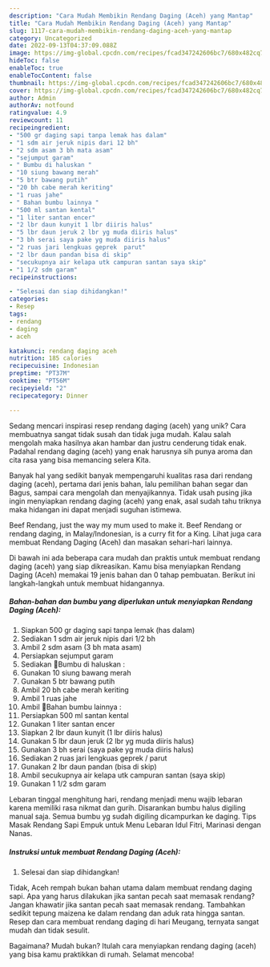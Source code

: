 ```yaml
---
description: "Cara Mudah Membikin Rendang Daging (Aceh) yang Mantap"
title: "Cara Mudah Membikin Rendang Daging (Aceh) yang Mantap"
slug: 1117-cara-mudah-membikin-rendang-daging-aceh-yang-mantap
category: Uncategorized
date: 2022-09-13T04:37:09.088Z
image: https://img-global.cpcdn.com/recipes/fcad347242606bc7/680x482cq70/rendang-daging-aceh-foto-resep-utama.jpg
hideToc: false
enableToc: true
enableTocContent: false
thumbnail: https://img-global.cpcdn.com/recipes/fcad347242606bc7/680x482cq70/rendang-daging-aceh-foto-resep-utama.jpg
cover: https://img-global.cpcdn.com/recipes/fcad347242606bc7/680x482cq70/rendang-daging-aceh-foto-resep-utama.jpg
author: Admin
authorAv: notfound
ratingvalue: 4.9
reviewcount: 11
recipeingredient:
- "500 gr daging sapi tanpa lemak has dalam"
- "1 sdm air jeruk nipis dari 12 bh"
- "2 sdm asam 3 bh mata asam"
- "sejumput garam"
- " Bumbu di haluskan "
- "10 siung bawang merah"
- "5 btr bawang putih"
- "20 bh cabe merah keriting"
- "1 ruas jahe"
- " Bahan bumbu lainnya "
- "500 ml santan kental"
- "1 liter santan encer"
- "2 lbr daun kunyit 1 lbr diiris halus"
- "5 lbr daun jeruk 2 lbr yg muda diiris halus"
- "3 bh serai saya pake yg muda diiris halus"
- "2 ruas jari lengkuas geprek  parut"
- "2 lbr daun pandan bisa di skip"
- "secukupnya air kelapa utk campuran santan saya skip"
- "1 1/2 sdm garam"
recipeinstructions:

- "Selesai dan siap dihidangkan!"
categories:
- Resep
tags:
- rendang
- daging
- aceh

katakunci: rendang daging aceh 
nutrition: 185 calories
recipecuisine: Indonesian
preptime: "PT37M"
cooktime: "PT56M"
recipeyield: "2"
recipecategory: Dinner

---
```





Sedang mencari inspirasi resep rendang daging (aceh) yang unik? Cara membuatnya sangat tidak susah dan tidak juga mudah. Kalau salah mengolah maka hasilnya akan hambar dan justru cenderung tidak enak. Padahal rendang daging (aceh) yang enak harusnya sih punya aroma dan cita rasa yang bisa memancing selera Kita.





Banyak hal yang sedikit banyak mempengaruhi kualitas rasa dari rendang daging (aceh), pertama dari jenis bahan, lalu pemilihan bahan segar dan Bagus, sampai cara mengolah dan menyajikannya. Tidak usah pusing jika ingin menyiapkan rendang daging (aceh) yang enak,      asal sudah tahu triknya maka hidangan ini dapat menjadi suguhan istimewa.














Beef Rendang, just the way my mum used to make it. Beef Rendang or rendang daging, in Malay/Indonesian, is a curry fit for a King. Lihat juga cara membuat Rendang Daging (Aceh) dan masakan sehari-hari lainnya.






Di bawah ini ada beberapa cara mudah dan praktis untuk membuat rendang daging (aceh) yang siap dikreasikan. Kamu bisa menyiapkan Rendang Daging (Aceh) memakai 19 jenis bahan dan 0 tahap pembuatan. Berikut ini langkah-langkah untuk membuat hidangannya.

<!--inarticleads1-->

##### Bahan-bahan dan bumbu yang diperlukan untuk menyiapkan Rendang Daging (Aceh):

1. Siapkan 500 gr daging sapi tanpa lemak (has dalam)
1. Sediakan 1 sdm air jeruk nipis dari 1/2 bh
1. Ambil 2 sdm asam (3 bh mata asam)
1. Persiapkan sejumput garam
1. Sediakan  🍳Bumbu di haluskan :
1. Gunakan 10 siung bawang merah
1. Gunakan 5 btr bawang putih
1. Ambil 20 bh cabe merah keriting
1. Ambil 1 ruas jahe
1. Ambil  🍳Bahan bumbu lainnya :
1. Persiapkan 500 ml santan kental
1. Gunakan 1 liter santan encer
1. Siapkan 2 lbr daun kunyit (1 lbr diiris halus)
1. Gunakan 5 lbr daun jeruk (2 lbr yg muda diiris halus)
1. Gunakan 3 bh serai (saya pake yg muda diiris halus)
1. Sediakan 2 ruas jari lengkuas geprek / parut
1. Gunakan 2 lbr daun pandan (bisa di skip)
1. Ambil secukupnya air kelapa utk campuran santan (saya skip)
1. Gunakan 1 1/2 sdm garam


Lebaran tinggal menghitung hari, rendang menjadi menu wajib lebaran karena memiliki rasa nikmat dan gurih. Disarankan bumbu halus digiling manual saja. Semua bumbu yg sudah digiling dicampurkan ke daging. Tips Masak Rendang Sapi Empuk untuk Menu Lebaran Idul Fitri, Marinasi dengan Nanas. 

<!--inarticleads2-->

##### Instruksi untuk membuat Rendang Daging (Aceh):


1. Selesai dan siap dihidangkan!

Tidak, Aceh rempah bukan bahan utama dalam membuat rendang daging sapi. Apa yang harus dilakukan jika santan pecah saat memasak rendang? Jangan khawatir jika santan pecah saat memasak rendang. Tambahkan sedikit tepung maizena ke dalam rendang dan aduk rata hingga santan. Resep dan cara membuat rendang daging di hari Meugang, ternyata sangat mudah dan tidak sesulit. 

Bagaimana? Mudah bukan? Itulah cara menyiapkan rendang daging (aceh) yang bisa kamu praktikkan di rumah. Selamat mencoba!
